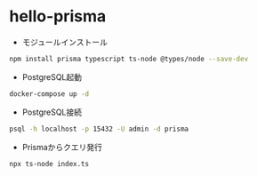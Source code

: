 # hello-prisma

- モジュールインストール

```sh
npm install prisma typescript ts-node @types/node --save-dev
```

- PostgreSQL起動

```sh
docker-compose up -d
```

- PostgreSQL接続

```sh
psql -h localhost -p 15432 -U admin -d prisma
```

- Prismaからクエリ発行

```sh
npx ts-node index.ts
```
